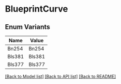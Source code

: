 # BlueprintCurve

## Enum Variants

| Name | Value |
|---- | -----|
| Bn254 | Bn254 |
| Bls381 | Bls381 |
| Bls377 | Bls377 |


[[Back to Model list]](../README.md#documentation-for-models) [[Back to API list]](../README.md#documentation-for-api-endpoints) [[Back to README]](../README.md)


